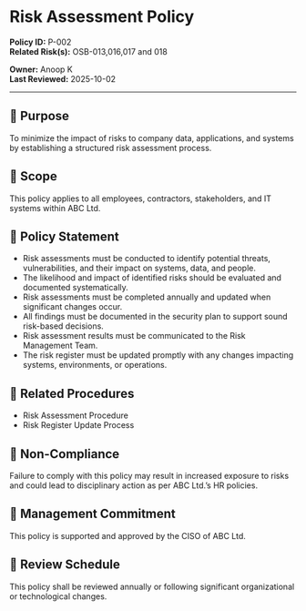 # Risk Assessment Policy  

**Policy ID:** P-002  
**Related Risk(s):** OSB-013,016,017 and 018
   
**Owner:** Anoop K  
**Last Reviewed:** 2025-10-02  

---

## 📌 Purpose  
To minimize the impact of risks to company data, applications, and systems by establishing a structured risk assessment process.

## 📌 Scope  
This policy applies to all employees, contractors, stakeholders, and IT systems within ABC Ltd.

## 📌 Policy Statement  
- Risk assessments must be conducted to identify potential threats, vulnerabilities, and their impact on systems, data, and people.  
- The likelihood and impact of identified risks should be evaluated and documented systematically.  
- Risk assessments must be completed annually and updated when significant changes occur.  
- All findings must be documented in the security plan to support sound risk-based decisions.  
- Risk assessment results must be communicated to the Risk Management Team.  
- The risk register must be updated promptly with any changes impacting systems, environments, or operations.

## 📌 Related Procedures  
* Risk Assessment Procedure  
* Risk Register Update Process  

## 📌 Non-Compliance  
Failure to comply with this policy may result in increased exposure to risks and could lead to disciplinary action as per ABC Ltd.’s HR policies.

## 📌 Management Commitment  
This policy is supported and approved by the CISO of ABC Ltd.

## 📌 Review Schedule  
This policy shall be reviewed annually or following significant organizational or technological changes.
